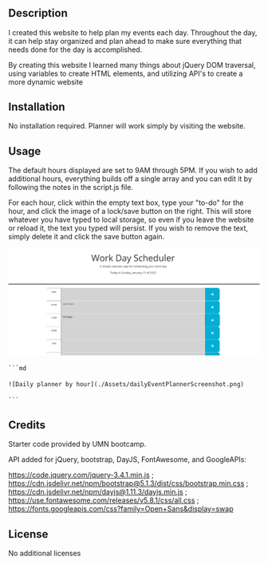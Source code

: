 # <dailyEventPlanner>

## Description

I created this website to help plan my events each day.  Throughout the day, it can help stay organized and plan ahead to make sure everything that needs done for the day is accomplished.

By creating this website I learned many things about jQuery DOM traversal, using variables to create HTML elements, and utilizing API's to create a more dynamic website


## Installation

No installation required.  Planner will work simply by visiting the website.

## Usage

The default hours displayed are set to 9AM through 5PM.  If you wish to add additional hours, everything builds off a single array and you can edit it by following the notes in the script.js file.

For each hour, click within the empty text box, type your "to-do" for the hour, and click the image of a lock/save button on the right.  This will store whatever you have typed to local storage, so even if you leave the website or reload it, the text you typed will persist.  If you wish to remove the text, simply delete it and click the save button again.

![Daily planner by hour](./Assets/dailyEventPlannerScreenshot.png)

    ```md

    ![Daily planner by hour](./Assets/dailyEventPlannerScreenshot.png)

    ```

## Credits

Starter code provided by UMN bootcamp.

API added for jQuery, bootstrap, DayJS, FontAwesome, and GoogleAPIs:

https://code.jquery.com/jquery-3.4.1.min.js ;
https://cdn.jsdelivr.net/npm/bootstrap@5.1.3/dist/css/bootstrap.min.css ;
https://cdn.jsdelivr.net/npm/dayjs@1.11.3/dayjs.min.js ;
https://use.fontawesome.com/releases/v5.8.1/css/all.css ;
https://fonts.googleapis.com/css?family=Open+Sans&display=swap

## License

No additional licenses
